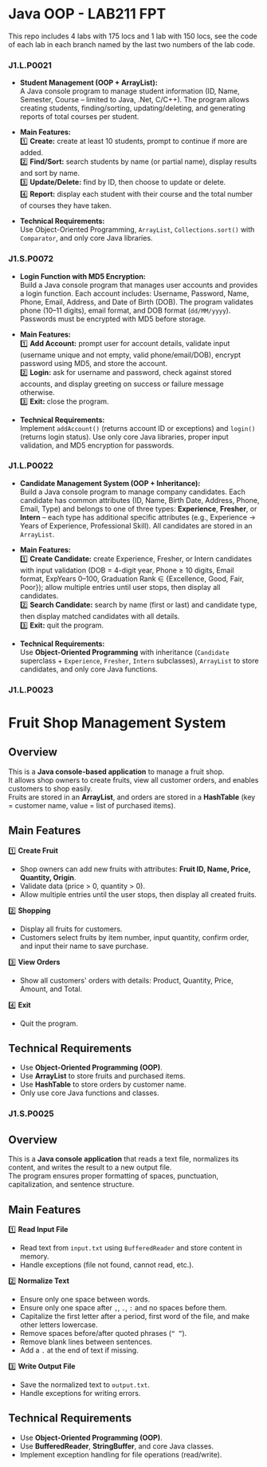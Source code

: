 # Java OOP - LAB211 FPT

This repo includes 4 labs with 175 locs and 1 lab with 150 locs, see the code of each lab in each branch named by the last two numbers of the lab code.

### J1.L.P0021

- **Student Management (OOP + ArrayList):**  
  A Java console program to manage student information (ID, Name, Semester, Course – limited to Java, .Net, C/C++). The program allows creating students, finding/sorting, updating/deleting, and generating reports of total courses per student.

- **Main Features:**  
  1️⃣ **Create:** create at least 10 students, prompt to continue if more are added.  
  2️⃣ **Find/Sort:** search students by name (or partial name), display results and sort by name.  
  3️⃣ **Update/Delete:** find by ID, then choose to update or delete.  
  4️⃣ **Report:** display each student with their course and the total number of courses they have taken.

- **Technical Requirements:**  
  Use Object-Oriented Programming, `ArrayList`, `Collections.sort()` with `Comparator`, and only core Java libraries.

### J1.S.P0072

- **Login Function with MD5 Encryption:**  
  Build a Java console program that manages user accounts and provides a login function. Each account includes: Username, Password, Name, Phone, Email, Address, and Date of Birth (DOB). The program validates phone (10–11 digits), email format, and DOB format (`dd/MM/yyyy`). Passwords must be encrypted with MD5 before storage.

- **Main Features:**  
  1️⃣ **Add Account:** prompt user for account details, validate input (username unique and not empty, valid phone/email/DOB), encrypt password using MD5, and store the account.  
  2️⃣ **Login:** ask for username and password, check against stored accounts, and display greeting on success or failure message otherwise.  
  3️⃣ **Exit:** close the program.

- **Technical Requirements:**  
  Implement `addAccount()` (returns account ID or exceptions) and `login()` (returns login status). Use only core Java libraries, proper input validation, and MD5 encryption for passwords.

### J1.L.P0022

- **Candidate Management System (OOP + Inheritance):**  
  Build a Java console program to manage company candidates. Each candidate has common attributes (ID, Name, Birth Date, Address, Phone, Email, Type) and belongs to one of three types: **Experience**, **Fresher**, or **Intern** – each type has additional specific attributes (e.g., Experience → Years of Experience, Professional Skill). All candidates are stored in an `ArrayList`.

- **Main Features:**  
  1️⃣ **Create Candidate:** create Experience, Fresher, or Intern candidates with input validation (DOB = 4-digit year, Phone ≥ 10 digits, Email format, ExpYears 0–100, Graduation Rank ∈ {Excellence, Good, Fair, Poor}); allow multiple entries until user stops, then display all candidates.  
  2️⃣ **Search Candidate:** search by name (first or last) and candidate type, then display matched candidates with all details.  
  3️⃣ **Exit:** quit the program.

- **Technical Requirements:**  
  Use **Object-Oriented Programming** with inheritance (`Candidate` superclass + `Experience`, `Fresher`, `Intern` subclasses), `ArrayList` to store candidates, and only core Java functions.

### J1.L.P0023

# Fruit Shop Management System  

## Overview  
This is a **Java console-based application** to manage a fruit shop.  
It allows shop owners to create fruits, view all customer orders, and enables customers to shop easily.  
Fruits are stored in an **ArrayList**, and orders are stored in a **HashTable** (key = customer name, value = list of purchased items).  

## Main Features  
1️⃣ **Create Fruit**  
- Shop owners can add new fruits with attributes: **Fruit ID, Name, Price, Quantity, Origin**.  
- Validate data (price > 0, quantity > 0).  
- Allow multiple entries until the user stops, then display all created fruits.  

2️⃣ **Shopping**  
- Display all fruits for customers.  
- Customers select fruits by item number, input quantity, confirm order, and input their name to save purchase.  

3️⃣ **View Orders**  
- Show all customers' orders with details: Product, Quantity, Price, Amount, and Total.  

4️⃣ **Exit**  
- Quit the program.  

## Technical Requirements  
- Use **Object-Oriented Programming (OOP)**.  
- Use **ArrayList** to store fruits and purchased items.  
- Use **HashTable** to store orders by customer name.  
- Only use core Java functions and classes.  

### J1.S.P0025

## Overview  
This is a **Java console application** that reads a text file, normalizes its content, and writes the result to a new output file.  
The program ensures proper formatting of spaces, punctuation, capitalization, and sentence structure.  

## Main Features  
1️⃣ **Read Input File**  
- Read text from `input.txt` using `BufferedReader` and store content in memory.  
- Handle exceptions (file not found, cannot read, etc.).  

2️⃣ **Normalize Text**  
- Ensure only one space between words.  
- Ensure only one space after `,`, `.`, `:` and no spaces before them.  
- Capitalize the first letter after a period, first word of the file, and make other letters lowercase.  
- Remove spaces before/after quoted phrases (`“ ”`).  
- Remove blank lines between sentences.  
- Add a `.` at the end of text if missing.  

3️⃣ **Write Output File**  
- Save the normalized text to `output.txt`.  
- Handle exceptions for writing errors.  

## Technical Requirements  
- Use **Object-Oriented Programming (OOP)**.  
- Use **BufferedReader**, **StringBuffer**, and core Java classes.  
- Implement exception handling for file operations (read/write). 
